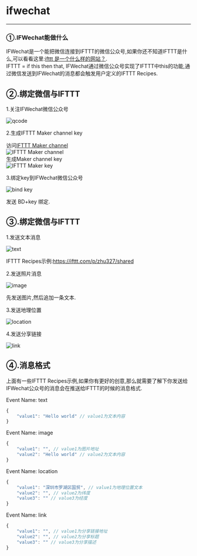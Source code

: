 # ifwechat

***

### ①.IFWechat能做什么

IFWechat是一个能把微信连接到IFTTT的微信公众号,如果你还不知道IFTTT是什么,可以看看这里:[ifttt 是一个什么样的网站？](http://www.zhihu.com/question/19739416).  
IFTTT = if this then that, IFWechat通过微信公众号实现了IFTTT中this的功能,通过微信发送到IFWechat的消息都会触发用户定义的IFTTT Recipes.  


## ②.绑定微信与IFTTT

1.关注IFWechat微信公众号

![qcode](http://7oti6o.com1.z0.glb.clouddn.com/boz-qcode.jpg)

2.生成IFTTT Maker channel key

访问[IFTTT Maker channel](https://ifttt.com/maker)  
![IFTTT Maker channel](http://7oti6o.com1.z0.glb.clouddn.com/bozmakerchannel.png)  
生成Maker channel key  
![IFTTT Maker key](http://7oti6o.com1.z0.glb.clouddn.com/bozmakerkey.png)

3.绑定key到IFWechat微信公众号

![bind key](http://7oti6o.com1.z0.glb.clouddn.com/bozbind.png)

发送 BD+key 绑定.

## ③.绑定微信与IFTTT

1.发送文本消息

![text](http://7oti6o.com1.z0.glb.clouddn.com/bozsend1.png)

IFTTT Recipes示例:<https://ifttt.com/p/zhu327/shared>

2.发送照片消息

![image](http://7oti6o.com1.z0.glb.clouddn.com/bozsend2.png)

先发送图片,然后追加一条文本.

3.发送地理位置

![location](http://7oti6o.com1.z0.glb.clouddn.com/bozsend3.png)

4.发送分享链接

![link](http://7oti6o.com1.z0.glb.clouddn.com/bozsend4.png)

## ④.消息格式

上面有一些IFTTT Recipes示例,如果你有更好的创意,那么就需要了解下你发送给IFWechat公众号的消息会在推送给IFTTT的时候的消息格式.

Event Name: text

```javascript
{
    "value1": "Hello world" // value1为文本内容
}
```

Event Name: image

```javascript
{
    "value1": "", // value1为图片地址
    "value2": "Hello world" // value2为文本内容
}
```

Event Name: location

```javascript
{
    "value1": "深圳市罗湖区国贸", // value1为地理位置文本
    "value2": "", // value2为纬度
    "value3": "" // value3为经度
}
```

Event Name: link

```javascript
{
    "value1": "", // value1为分享链接地址
    "value2": "", // value2为分享标题
    "value3": "" // value3为分享描述
}
```

